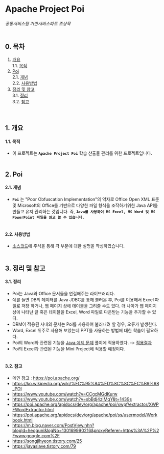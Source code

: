 # Apache Project Poi
###### 공통서비스팀 기반서비스파트 조상묵 <br><br>

## 0. 목차
1. [개요](#1-개요)<br>
    1.1. [목적](#11-목적)<br>
2. [Poi](#2-Poi)<br>
    2.1. [개념](#21-개념)<br>
    2.2. [사용방법](#22-사용방법)<br>
3. [정리 및 참고](#3-정리-및-참고)<br>
    3.1. [정리](#31-정리)<br>
    3.2. [참고](#32-참고)<br>
<br>

## 1. 개요
#### 1.1. 목적
- 이 프로젝트는 **`Apache Project Poi`** 학습 산출물 관리를 위한 프로젝트입니다.
<br><br>

## 2. Poi
#### 2.1. 개념
- **`Poi`** 는 "Poor Obfuscation Implementation"의 약자로 Office Open XML 표준 및 Microsoft의 Office를 기반으로 다양한 파일 형식을 조작하기위한 Java API를 만들고 유지 관리하는 것입니다. 즉, **`Java를 사용하여 MS Excel, MS Word 및 MS PowerPoint 파일을 읽고 쓸 수 있습니다. `**
<br><br>

#### 2.2. 사용방법
- [소스코드]()에 주석을 통해 각 부분에 대한 설명을 작성하였습니다.
<br><br>

## 3. 정리 및 참고
#### 3.1. 정리
- Poi는 Java와 Office 문서들을 연결해주는 라이브러리다. 
- 예를 들면 DB의 데이터를 Java JDBC를 통해 불러온 후, Poi를 이용해서 Excel 파일로 저장 하거나, 웹 페이지 상에 테이블을 그려줄 수도 있다. 더 나아가 웹 페이지 상에 나타난 글 혹은 테이블을 Excel, Word 파일로 다운받는 기능을 추가할 수 있다.
- DRM이 적용된 사내의 문서는 Poi를 사용하여 불러내려 할 경우, 오류가 발생한다.
- Word, Excel 위주로 사용해 보았는데 PPT를 사용하는 방법에 대한 학습이 필요하다.
- Poi의 Word와 관련된 기능을 [Java 예제 문제](https://github.com/ChoSangmuk-tsis/Problem) 풀이에 적용하였다. 
-> [적용결과](https://github.com/ChoSangmuk-tsis/Problem_Apache)
- Poi의 Excel과 관련된 기능을 Mini Project에 적용할 예정이다.
<br><br>

#### 3.2. 참고
- 메인 참고 : https://poi.apache.org/
- https://ko.wikipedia.org/wiki/%EC%95%84%ED%8C%8C%EC%B9%98_POI
- https://www.youtube.com/watch?v=CCgcMGdKurw
- https://www.youtube.com/watch?v=sbBdj4zIMqY&t=1439s
- https://poi.apache.org/apidocs/dev/org/apache/poi/xwpf/extractor/XWPFWordExtractor.html
- https://poi.apache.org/apidocs/dev/org/apache/poi/ss/usermodel/Workbook.html
- https://m.blog.naver.com/PostView.nhn?blogId=heoguni&logNo=130169990216&proxyReferer=https%3A%2F%2Fwww.google.com%2F
- https://songjihyeon.tistory.com/25
- https://javaslave.tistory.com/79
<br><br>